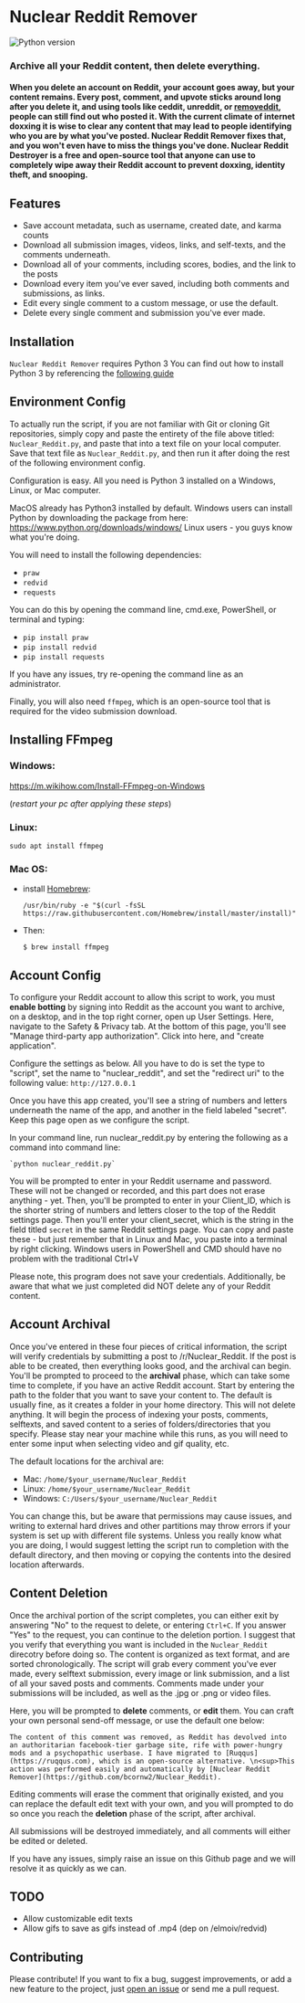 # Nuclear Reddit Remover
![Python version](https://img.shields.io/badge/python-3.x-brightgreen.svg)

### Archive all your Reddit content, then delete everything.

#### When you delete an account on Reddit, your account goes away, but your content remains. Every post, comment, and upvote sticks around long after you delete it, and using tools like ceddit, unreddit, or [removeddit](https://removereddit.com), people can still find out who posted it. With the current climate of internet doxxing it is wise to clear any content that may lead to people identifying who you are by what you've posted. Nuclear Reddit Remover fixes that, and you won't even have to miss the things you've done. Nuclear Reddit Destroyer is a free and open-source tool that anyone can use to completely wipe away their Reddit account to prevent doxxing, identity theft, and snooping.


## Features
* Save account metadata, such as username, created date, and karma counts
* Download all submission images, videos, links, and self-texts, and the comments underneath.
* Download all of your comments, including scores, bodies, and the link to the posts
* Download every item you've ever saved, including both comments and submissions, as links.
* Edit every single comment to a custom message, or use the default.
* Delete every single comment and submission you've ever made.

## Installation
`Nuclear Reddit Remover` requires Python 3
You can find out how to install Python 3 by referencing the [following guide](https://realpython.com/installing-python/)

## Environment Config

To actually run the script, if you are not familiar with Git or cloning Git repositories, simply copy and paste the entirety of the file above titled: `Nuclear_Reddit.py`, and paste that into a text file on your local computer. Save that text file as `Nuclear_Reddit.py`, and then run it after doing the rest of the following environment config.

Configuration is easy. All you need is Python 3 installed on a Windows, Linux, or Mac computer. 

MacOS already has Python3 installed by default.
Windows users can install Python by downloading the package from here: https://www.python.org/downloads/windows/
Linux users - you guys know what you're doing.

You will need to install the following dependencies:
* `praw`
* `redvid`
* `requests`

You can do this by opening the command line, cmd.exe, PowerShell, or terminal and typing:
* `pip install praw`
* `pip install redvid`
* `pip install requests`

If you have any issues, try re-opening the command line as an administrator.

Finally, you will also need `ffmpeg`, which is an open-source tool that is required for the video submission download.

## Installing FFmpeg
### Windows: 

https://m.wikihow.com/Install-FFmpeg-on-Windows

(*restart your pc after applying these steps*)

### Linux: 

  `sudo apt install ffmpeg`

### Mac OS:

* install [Homebrew](https://brew.sh/):

  `/usr/bin/ruby -e "$(curl -fsSL https://raw.githubusercontent.com/Homebrew/install/master/install)"`
  
* Then:

  `$ brew install ffmpeg`


## Account Config

To configure your Reddit account to allow this script to work, you must **enable botting** by signing into Reddit as the account you want to archive, on a desktop, and in the top right corner, open up User Settings. Here, navigate to the Safety & Privacy tab. At the bottom of this page, you'll see "Manage third-party app authorization". Click into here, and "create application".

Configure the settings as below. All you have to do is set the type to "script", set the name to "nuclear_reddit", and set the "redirect uri" to the following value: `http://127.0.0.1`

Once you have this app created, you'll see a string of numbers and letters underneath the name of the app, and another in the field labeled "secret". Keep this page open as we configure the script.

In your command line, run nuclear_reddit.py by entering the following as a command into command line:

	`python nuclear_reddit.py`

You will be prompted to enter in your Reddit username and password. These will not be changed or recorded, and this part does not erase anything - yet. Then, you'll be prompted to enter in your Client_ID, which is the shorter string of numbers and letters closer to the top of the Reddit settings page. Then you'll enter your client_secret, which is the string in the field titled `secret` in the same Reddit settings page. You can copy and paste these - but just remember that in Linux and Mac, you paste into a terminal by right clicking. Windows users in PowerShell and CMD should have no problem with the traditional Ctrl+V

Please note, this program does not save your credentials. Additionally, be aware that what we just completed did NOT delete any of your Reddit content.

## Account Archival

Once you've entered in these four pieces of critical information, the script will verify credentials by submitting a post to /r/Nuclear_Reddit. If the post is able to be created, then everything looks good, and the archival can begin. You'll be prompted to proceed to the **archival** phase, which can take some time to complete, if you have an active Reddit account. Start by entering the path to the folder that you want to save your content to. The default is usually fine, as it creates a folder in your home directory. This will not delete anything. It will begin the process of indexing your posts, comments, selftexts, and saved content to a series of folders/directories that you specify. Please stay near your machine while this runs, as you will need to enter some input when selecting video and gif quality, etc. 

The default locations for the archival are:
* Mac: `/home/$your_username/Nuclear_Reddit`
* Linux: `/home/$your_username/Nuclear_Reddit`
* Windows: `C:/Users/$your_username/Nuclear_Reddit`

You can change this, but be aware that permissions may cause issues, and writing to external hard drives and other partitions may throw errors if your system is set up with different file systems. Unless you really know what you are doing, I would suggest letting the script run to completion with the default directory, and then moving or copying the contents into the desired location afterwards.

## Content Deletion

Once the archival portion of the script completes, you can either exit by answering "No" to the request to delete, or entering `Ctrl+C`. If you answer "Yes" to the request, you can continue to the deletion portion. I suggest that you verify that everything you want is included in the `Nuclear_Reddit` direcotry before doing so. The content is organized as text format, and are sorted chronologically. The script will grab every comment you've ever made, every selftext submission, every image or link submission, and a list of all your saved posts and comments. Comments made under your submissions will be included, as well as the .jpg or .png or video files. 

Here, you will be prompted to **delete** comments, or **edit** them. You can craft your own personal send-off message, or use the default one below:

`The content of this comment was removed, as Reddit has devolved into an authoritarian facebook-tier garbage site, rife with power-hungry mods and a psychopathic userbase. I have migrated to [Ruqqus](https://ruqqus.com), which is an open-source alternative. \n<sup>This action was performed easily and automatically by [Nuclear Reddit Remover](https://github.com/bcornw2/Nuclear_Reddit).`

Editing comments will erase the comment that originally existed, and you can replace the default edit text with your own, and you will prompted to do so once you reach the **deletion** phase of the script, after archival.

All submissions will be destroyed immediately, and all comments will either be edited or deleted.

If you have any issues, simply raise an issue on this Github page and we will resolve it as quickly as we can.

## TODO
* Allow customizable edit texts
* Allow gifs to save as gifs instead of .mp4 (dep on /elmoiv/redvid)

## Contributing
Please contribute! If you want to fix a bug, suggest improvements, or add a new feature to the project, just [open an issue](https://github.com/bcornw2/Nuclear_Reddit) or send me a pull request.

